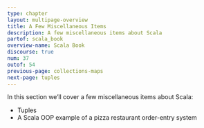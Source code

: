 ```yaml
---
type: chapter
layout: multipage-overview
title: A Few Miscellaneous Items
description: A few miscellaneous items about Scala
partof: scala_book
overview-name: Scala Book
discourse: true
num: 37
outof: 54
previous-page: collections-maps
next-page: tuples
---
```



In this section we’ll cover a few miscellaneous items about Scala:

- Tuples
- A Scala OOP example of a pizza restaurant order-entry system


